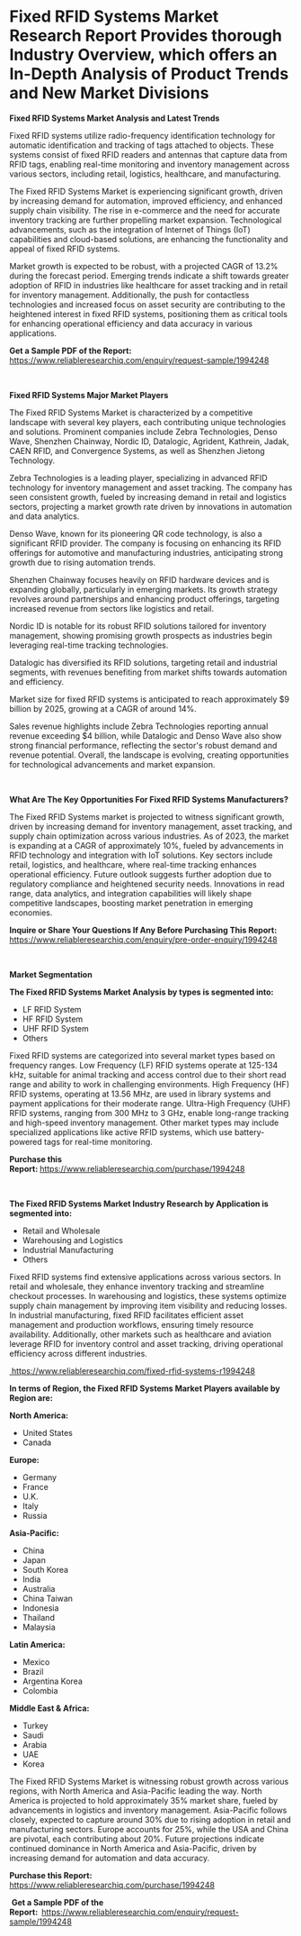 <p><h1>Fixed RFID Systems Market Research Report Provides thorough Industry Overview, which offers an In-Depth Analysis of Product Trends and New Market Divisions</h1></p><p><strong>Fixed RFID Systems Market Analysis and Latest Trends</strong></p>
<p><p>Fixed RFID systems utilize radio-frequency identification technology for automatic identification and tracking of tags attached to objects. These systems consist of fixed RFID readers and antennas that capture data from RFID tags, enabling real-time monitoring and inventory management across various sectors, including retail, logistics, healthcare, and manufacturing.</p><p>The Fixed RFID Systems Market is experiencing significant growth, driven by increasing demand for automation, improved efficiency, and enhanced supply chain visibility. The rise in e-commerce and the need for accurate inventory tracking are further propelling market expansion. Technological advancements, such as the integration of Internet of Things (IoT) capabilities and cloud-based solutions, are enhancing the functionality and appeal of fixed RFID systems.</p><p>Market growth is expected to be robust, with a projected CAGR of 13.2% during the forecast period. Emerging trends indicate a shift towards greater adoption of RFID in industries like healthcare for asset tracking and in retail for inventory management. Additionally, the push for contactless technologies and increased focus on asset security are contributing to the heightened interest in fixed RFID systems, positioning them as critical tools for enhancing operational efficiency and data accuracy in various applications.</p></p>
<p><strong>Get a Sample PDF of the Report:&nbsp;</strong> <a href="https://www.reliableresearchiq.com/enquiry/request-sample/1994248?utm_campaign=973&utm_medium=2&utm_source=Github&utm_content=ia&utm_term=12042025&utm_id=fixed-rfid-systems">https://www.reliableresearchiq.com/enquiry/request-sample/1994248</a></p>
<p>&nbsp;</p>
<p><strong>Fixed RFID Systems Major Market Players</strong></p>
<p><p>The Fixed RFID Systems Market is characterized by a competitive landscape with several key players, each contributing unique technologies and solutions. Prominent companies include Zebra Technologies, Denso Wave, Shenzhen Chainway, Nordic ID, Datalogic, Agrident, Kathrein, Jadak, CAEN RFID, and Convergence Systems, as well as Shenzhen Jietong Technology.</p><p>Zebra Technologies is a leading player, specializing in advanced RFID technology for inventory management and asset tracking. The company has seen consistent growth, fueled by increasing demand in retail and logistics sectors, projecting a market growth rate driven by innovations in automation and data analytics.</p><p>Denso Wave, known for its pioneering QR code technology, is also a significant RFID provider. The company is focusing on enhancing its RFID offerings for automotive and manufacturing industries, anticipating strong growth due to rising automation trends.</p><p>Shenzhen Chainway focuses heavily on RFID hardware devices and is expanding globally, particularly in emerging markets. Its growth strategy revolves around partnerships and enhancing product offerings, targeting increased revenue from sectors like logistics and retail.</p><p>Nordic ID is notable for its robust RFID solutions tailored for inventory management, showing promising growth prospects as industries begin leveraging real-time tracking technologies. </p><p>Datalogic has diversified its RFID solutions, targeting retail and industrial segments, with revenues benefiting from market shifts towards automation and efficiency.</p><p>Market size for fixed RFID systems is anticipated to reach approximately $9 billion by 2025, growing at a CAGR of around 14%. </p><p>Sales revenue highlights include Zebra Technologies reporting annual revenue exceeding $4 billion, while Datalogic and Denso Wave also show strong financial performance, reflecting the sector's robust demand and revenue potential. Overall, the landscape is evolving, creating opportunities for technological advancements and market expansion.</p></p>
<p>&nbsp;</p>
<p><strong>What Are The Key Opportunities For Fixed RFID Systems Manufacturers?</strong></p>
<p><p>The Fixed RFID Systems market is projected to witness significant growth, driven by increasing demand for inventory management, asset tracking, and supply chain optimization across various industries. As of 2023, the market is expanding at a CAGR of approximately 10%, fueled by advancements in RFID technology and integration with IoT solutions. Key sectors include retail, logistics, and healthcare, where real-time tracking enhances operational efficiency. Future outlook suggests further adoption due to regulatory compliance and heightened security needs. Innovations in read range, data analytics, and integration capabilities will likely shape competitive landscapes, boosting market penetration in emerging economies.</p></p>
<p><strong>Inquire or Share Your Questions If Any Before Purchasing This Report:</strong> <a href="https://www.reliableresearchiq.com/enquiry/pre-order-enquiry/1994248?utm_campaign=973&utm_medium=2&utm_source=Github&utm_content=ia&utm_term=12042025&utm_id=fixed-rfid-systems">https://www.reliableresearchiq.com/enquiry/pre-order-enquiry/1994248</a></p>
<p>&nbsp;</p>
<p><strong>Market Segmentation</strong></p>
<p><strong>The Fixed RFID Systems Market Analysis by types is segmented into:</strong></p>
<p><ul><li>LF RFID System</li><li>HF RFID System</li><li>UHF RFID System</li><li>Others</li></ul></p>
<p><p>Fixed RFID systems are categorized into several market types based on frequency ranges. Low Frequency (LF) RFID systems operate at 125-134 kHz, suitable for animal tracking and access control due to their short read range and ability to work in challenging environments. High Frequency (HF) RFID systems, operating at 13.56 MHz, are used in library systems and payment applications for their moderate range. Ultra-High Frequency (UHF) RFID systems, ranging from 300 MHz to 3 GHz, enable long-range tracking and high-speed inventory management. Other market types may include specialized applications like active RFID systems, which use battery-powered tags for real-time monitoring.</p></p>
<p><strong>Purchase this Report:&nbsp;</strong><a href="https://www.reliableresearchiq.com/purchase/1994248?utm_campaign=973&utm_medium=2&utm_source=Github&utm_content=ia&utm_term=12042025&utm_id=fixed-rfid-systems">https://www.reliableresearchiq.com/purchase/1994248</a></p>
<p>&nbsp;</p>
<p><strong>The Fixed RFID Systems Market Industry Research by Application is segmented into:</strong></p>
<p><ul><li>Retail and Wholesale</li><li>Warehousing and Logistics</li><li>Industrial Manufacturing</li><li>Others</li></ul></p>
<p><p>Fixed RFID systems find extensive applications across various sectors. In retail and wholesale, they enhance inventory tracking and streamline checkout processes. In warehousing and logistics, these systems optimize supply chain management by improving item visibility and reducing losses. In industrial manufacturing, fixed RFID facilitates efficient asset management and production workflows, ensuring timely resource availability. Additionally, other markets such as healthcare and aviation leverage RFID for inventory control and asset tracking, driving operational efficiency across different industries.</p></p>
<p><a href="https://www.reliableresearchiq.com/fixed-rfid-systems-r1994248?utm_campaign=973&utm_medium=2&utm_source=Github&utm_content=ia&utm_term=12042025&utm_id=fixed-rfid-systems">&nbsp;https://www.reliableresearchiq.com/fixed-rfid-systems-r1994248</a></p>
<p><strong>In terms of Region, the Fixed RFID Systems Market Players available by Region are:</strong></p>
<p>
    <p> <strong> North America: </strong>
        <ul>
            <li>United States</li>
            <li>Canada</li>
        </ul>
        </p> 
    <p> <strong> Europe: </strong>
        <ul>
            <li>Germany</li>
            <li>France</li>
            <li>U.K.</li>
            <li>Italy</li>
            <li>Russia</li>
        </ul>
        </p> 
    <p> <strong> Asia-Pacific: </strong>
        <ul>
            <li>China</li>
            <li>Japan</li>
            <li>South Korea</li>
            <li>India</li>
            <li>Australia</li>
            <li>China Taiwan</li>
            <li>Indonesia</li>
            <li>Thailand</li>
            <li>Malaysia</li>
        </ul>
        </p> 
    <p> <strong> Latin America: </strong>
        <ul>
            <li>Mexico</li>
            <li>Brazil</li>
            <li>Argentina Korea</li>
            <li>Colombia</li>
        </ul>
        </p> 
    <p> <strong> Middle East & Africa: </strong>
        <ul>
            <li>Turkey</li>
            <li>Saudi</li>
            <li>Arabia</li>
            <li>UAE</li>
            <li>Korea</li>
        </ul>
    </p>
    </p>
<p><p>The Fixed RFID Systems Market is witnessing robust growth across various regions, with North America and Asia-Pacific leading the way. North America is projected to hold approximately 35% market share, fueled by advancements in logistics and inventory management. Asia-Pacific follows closely, expected to capture around 30% due to rising adoption in retail and manufacturing sectors. Europe accounts for 25%, while the USA and China are pivotal, each contributing about 20%. Future projections indicate continued dominance in North America and Asia-Pacific, driven by increasing demand for automation and data accuracy.</p></p>
<p><strong>Purchase this Report: </strong><a href="https://www.reliableresearchiq.com/purchase/1994248?utm_campaign=973&utm_medium=2&utm_source=Github&utm_content=ia&utm_term=12042025&utm_id=fixed-rfid-systems">https://www.reliableresearchiq.com/purchase/1994248</a></p>
<p>&nbsp;<strong>Get a Sample PDF of the Report:&nbsp;&nbsp;</strong><a href="https://www.reliableresearchiq.com/enquiry/request-sample/1994248?utm_campaign=973&utm_medium=2&utm_source=Github&utm_content=ia&utm_term=12042025&utm_id=fixed-rfid-systems">https://www.reliableresearchiq.com/enquiry/request-sample/1994248</a></p>
<p><strong></strong></p>
<p><p></p><p></p><p></p></p>